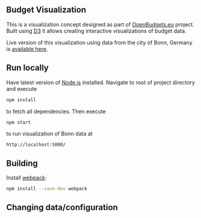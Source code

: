 ## Budget Visualization

This is a visualization concept designed as part of [OpenBudgets.eu](https://openbudgets.eu/) project. Built using [D3](https://github.com/d3) it allows creating interactive visualizations of budget data.

Live version of this visualization using data from the city of Bonn, Germany is [available here](https://budget-bonn.herokuapp.com/).

## Run locally

Have latest version of [Node.js](https://nodejs.org/en/) installed. Navigate to root of project directory and execute
```bash
npm install
```
to fetch all dependencies. Then execute
```bash
npm start
```
to run visualization of Bonn data at
```
http://localhost:5000/
```

## Building

Install [webpack](https://webpack.js.org/):

```bash
npm install --save-dev webpack
```



## Changing data/configuration
